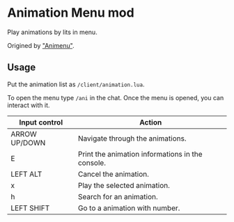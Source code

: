 # Animation Menu mod
Play animations by lits in menu.

Origined by ["Animenu"](https://github.com/eblio/animenu).

## Usage

Put the animation list as `/client/animation.lua`.

To open the menu type `/ani` in the chat.
Once the menu is opened, you can interact with it.

|  Input control  | Action  |
|---|---|
| ARROW UP/DOWN  | Navigate through the animations.  |
| E  | Print the animation informations in the console.  | 
| LEFT ALT  | Cancel the animation.  |
| x  | Play the selected animation.  |
| h  | Search for an animation.  |
|  LEFT SHIFT  | Go to a animation with number. |

